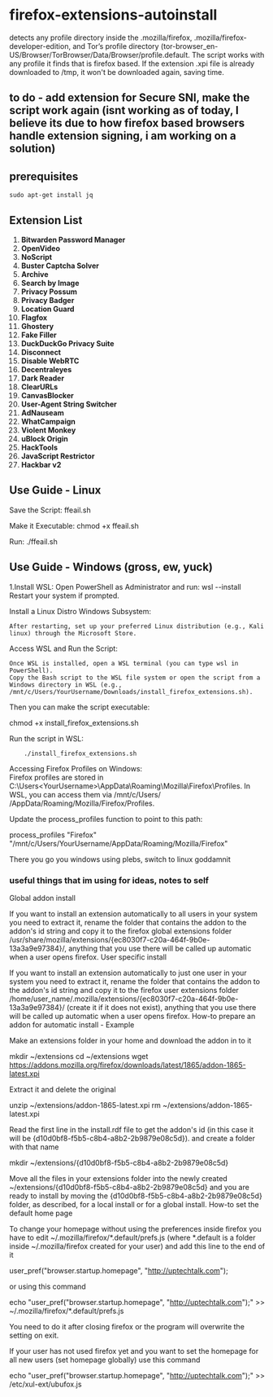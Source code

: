 <h1> firefox-extensions-autoinstall </h1>
<p1> detects any profile directory inside the .mozilla/firefox, .mozilla/firefox-developer-edition, and Tor’s profile directory (tor-browser_en-US/Browser/TorBrowser/Data/Browser/profile.default. The 
script works with any profile it finds that is firefox based. If the extension .xpi file is already downloaded to /tmp, it won't be downloaded again, saving time. </p1>

<h2> to do - add extension for Secure SNI, make the script work again (isnt working as of today, I believe its due to how firefox based browsers handle extension signing, i am working on a solution) </h2>



<h2> prerequisites </h2>

    sudo apt-get install jq


<h2> Extension List </h2>
<p2>

    
1. **Bitwarden Password Manager**
2. **OpenVideo**
3. **NoScript**
4. **Buster Captcha Solver**
5. **Archive**
6. **Search by Image**
7. **Privacy Possum**
8. **Privacy Badger**
9. **Location Guard**
10. **Flagfox**
11. **Ghostery**
12. **Fake Filler**
13. **DuckDuckGo Privacy Suite**
14. **Disconnect**
15. **Disable WebRTC**
16. **Decentraleyes**
17. **Dark Reader**
18. **ClearURLs**
19. **CanvasBlocker**
20. **User-Agent String Switcher**
21. **AdNauseam**
22. **WhatCampaign**
23. **Violent Monkey**
24. **uBlock Origin**
25. **HackTools**
26. **JavaScript Restrictor**
27. **Hackbar v2**

</p2>

<h2> Use Guide - Linux </h2>
Save the Script: ffeail.sh

Make it Executable: chmod +x ffeail.sh

Run: ./ffeail.sh

<h2> Use Guide - Windows (gross, ew, yuck) </h2>
1.Install WSL:
    Open PowerShell as Administrator and run:
        wsl --install
    Restart your system if prompted.

Install a Linux Distro Windows Subsystem:

    After restarting, set up your preferred Linux distribution (e.g., Kali linux) through the Microsoft Store.

Access WSL and Run the Script:

    Once WSL is installed, open a WSL terminal (you can type wsl in PowerShell).
    Copy the Bash script to the WSL file system or open the script from a Windows directory in WSL (e.g., /mnt/c/Users/YourUsername/Downloads/install_firefox_extensions.sh).

Then you can make the script executable:

  chmod +x install_firefox_extensions.sh

  Run the script in WSL:

        ./install_firefox_extensions.sh

Accessing Firefox Profiles on Windows:  
  Firefox profiles are stored in C:\Users\<YourUsername>\AppData\Roaming\Mozilla\Firefox\Profiles. In WSL, you can access them via /mnt/c/Users/<YourUsername>      /AppData/Roaming/Mozilla/Firefox/Profiles.

Update the process_profiles function to point to this path:

process_profiles "Firefox" "/mnt/c/Users/YourUsername/AppData/Roaming/Mozilla/Firefox"

There you go you windows using plebs, switch to linux goddamnit


<h3> useful things that im using for ideas, notes to self </h3>
Global addon install

If you want to install an extension automatically to all users in your system you need to extract it, rename the folder that contains the addon to the addon's id string and copy it to the firefox global extensions folder /usr/share/mozilla/extensions/{ec8030f7-c20a-464f-9b0e-13a3a9e97384}/, anything that you use there will be called up automatic when a user opens firefox.
User specific install

If you want to install an extension automatically to just one user in your system you need to extract it, rename the folder that contains the addon to the addon's id string and copy it to the firefox user extensions folder /home/user_name/.mozilla/extensions/{ec8030f7-c20a-464f-9b0e-13a3a9e97384}/ (create it if it does not exist), anything that you use there will be called up automatic when a user opens firefox.
How-to prepare an addon for automatic install - Example

Make an extensions folder in your home and download the addon in to it

mkdir ~/extensions
cd ~/extensions
wget https://addons.mozilla.org/firefox/downloads/latest/1865/addon-1865-latest.xpi

Extract it and delete the original

unzip ~/extensions/addon-1865-latest.xpi
rm ~/extensions/addon-1865-latest.xpi

Read the first line in the install.rdf file to get the addon's id (in this case it will be {d10d0bf8-f5b5-c8b4-a8b2-2b9879e08c5d}). and create a folder with that name

mkdir ~/extensions/{d10d0bf8-f5b5-c8b4-a8b2-2b9879e08c5d}

Move all the files in your extensions folder into the newly created ~/extensions/{d10d0bf8-f5b5-c8b4-a8b2-2b9879e08c5d} and you are ready to install by moving the {d10d0bf8-f5b5-c8b4-a8b2-2b9879e08c5d} folder, as described, for a local install or for a global install.
How-to set the default home page

To change your homepage without using the preferences inside firefox you have to edit ~/.mozilla/firefox/*.default/prefs.js (where *.default is a folder inside ~/.mozilla/firefox created for your user) and add this line to the end of it

user_pref("browser.startup.homepage", "http://uptechtalk.com");

or using this command

echo "user_pref("browser.startup.homepage", "http://uptechtalk.com");" >> ~/.mozilla/firefox/*.default/prefs.js

You need to do it after closing firefox or the program will overwrite the setting on exit.

If your user has not used firefox yet and you want to set the homepage for all new users (set homepage globally) use this command

echo "user_pref("browser.startup.homepage", "http://uptechtalk.com");" >> /etc/xul-ext/ubufox.js

